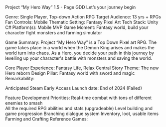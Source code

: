 
Project “My Hero Way” 1.5 - Page GDD
Let’s your journey begin



Genre: Single Player, Top-down Action RPG
Target Audience: 13 yrs + RPGs Fan
Controls: Mobile
Thematic Setting: Fantasy Pixel Art
Tech Stack: Unity C#
Platform(s): Mobile
MVP Game Moment:  Fantasy world, build your character fight monsters and farming simulator


Game Summary: Project “My Hero Way” is a Top Down Pixel art RPG. The game takes place in a world when the Demon King arises and makes the world turn into chaos. As a Hero, you decide your path in this journey by levelling up your character's battle with monsters and saving the world.

Core Player Experience: Fantasy Life, Relax
Central Story Theme: The new Hero reborn 
Design Pillar: Fantasy world with sword and magic
Remarkability: 

Anticipated Steam Early Access Launch date: End of 2024 (Failed)

Feature Development Priorities:
Real-time combat with tons of different enemies to smash  
All the required RPG abilities and stats (upgradeable)
Level building and game progression
Branching dialogue system
Inventory, loot, usable items 
Farming and Crafting 
Reference Games:


